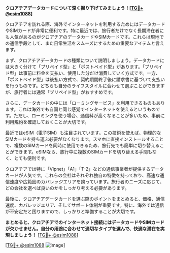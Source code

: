 **クロアチアデータカードについて深く掘り下げてみましょう！[[TG💪+ @esim1088](https://t.me/s/esim1088)]**

クロアチアを訪れる際、海外でインターネットを利用するためにはデータカードやSIMカードが非常に便利です。特に最近では、旅行者だけでなく長期滞在者にも人気があるのがクロアチアのデータカードやSIMカードです。これらは現地での通信手段として、また日常生活をスムーズにするための重要なアイテムと言えます。

まず、クロアチアデータカードの種類について説明しましょう。データカードには大きく分けて「プリペイド型」と「ポストペイド型」があります。「プリペイド型」は事前に料金を支払い、使用した分だけ消費していく方式です。一方、「ポストペイド型」は後払い方式で、契約期間終了後に請求書に基づいて支払いを行うものです。どちらも自分のライフスタイルに合わせて選ぶことができますが、旅行者には通常「プリペイド型」がおすすめです。

さらに、データカードの中には「ローミングサービス」を利用できるものもあります。これは海外でも自国と同じ感覚でインターネットを使えるというものです。ただし、ローミングを使う場合、通信料が高くなることが多いため、事前に利用規約を確認しておくことが大切です。

最近ではeSIM（電子SIM）も注目されています。この技術を使えば、物理的なSIMカードを持ち運ぶ必要がなくなります。スマホに直接インストールすることで、複数のSIMカードを同時に使用できるため、旅行先でも簡単に切り替えることができます。eSIMなら、旅行中に複数のSIMカードを切り替える手間もなく、とても便利です。

クロアチアでは特に「Vipnet」「A1」「T-2」などの通信事業者が提供するデータカードが人気です。これらの会社はそれぞれ独自の特徴を持っており、高速な通信速度や広範囲のカバレッジエリアを誇っています。旅行者のニーズに応じて、どの会社を選べば良いのかをしっかり考える必要があります。

最後に、クロアチアデータカードを選ぶ際のポイントをまとめると、価格、通信速度、カバレッジエリア、そしてサポート体制が重要です。特に、海外では通信が不安定だと困りますので、しっかりと準備することが大切です。

**まとめると、クロアチアでのインターネット接続にはデータカードやSIMカードが欠かせません。自分の用途に合わせて適切なタイプを選んで、快適な滞在を実現しましょう！** [[TG💪+ @esim1088](https://t.me/s/esim1088)]

[[TG💪+ @esim1088](https://t.me/s/esim1088) ![Image](https://i.postimg.cc/Y0z9fWf4/image.png)]